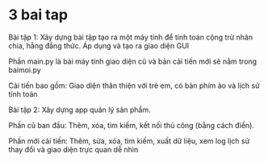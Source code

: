 # 3 bai tap

Bài tập 1:
Xây dựng bài tập tạo ra một máy tính để tính toán cộng trừ nhân chia, hằng đẳng thức.
Áp dụng và tạo ra giao diện GUI

Phần main.py là bài máy tính giao diện cũ và bản cải tiến mới sẽ nằm trong baimoi.py

Cải tiến bao gồm: Giao diện thân thiện với trẻ em, có bàn phím ảo và lịch sử tính toán

Bài tập 2:
Xây dựng app quản lý sản phẩm. 

Phần cũ ban đầu: Thêm, xóa, tìm kiếm, kết nối thủ công (bằng cách điền).

Phần mới cải tiến: Thêm, sửa, xóa, tìm kiếm, xuất dữ liệu, xem log lịch sử thay đổi và giao diện trực quan dễ nhìn
